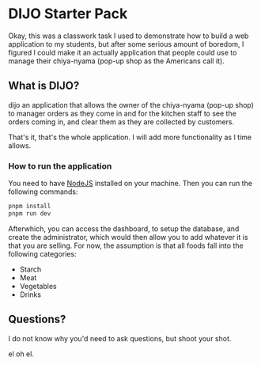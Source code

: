# DIJO Starter Pack

Okay, this was a classwork task I used to demonstrate how to build a web application to my students, but after some serious amount of boredom, I figured I could make it an actually application that people could use to manage their chiya-nyama (pop-up shop as the Americans call it).

## What is DIJO?

dijo an application that allows the owner of the chiya-nyama (pop-up shop) to manager orders as they come in and for the kitchen staff to see the orders coming in, and clear them as they are collected by customers.

That's it, that's the whole application. I will add more functionality as I time allows.

### How to run the application

You need to have [NodeJS](https://nodejs.org/en/) installed on your machine. Then you can run the following commands:

```bash
pnpm install
pnpm run dev
```

Afterwhich, you can access the dashboard, to setup the database, and create the administrator, which would then allow you to add whatever it is that you are selling.  For now, the assumption is that all foods fall into the following categories:

- Starch
- Meat
- Vegetables
- Drinks

## Questions?

I do not know why you'd need to ask questions, but shoot your shot.

el oh el.
